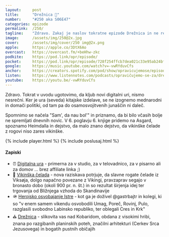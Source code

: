 ```yaml
---
layout: 	post
title:  	"Drežnica 🐐"
number: 	"#250 aka S06E47"
categories:	epizode
permalink:	/250/
tagline: 	"Zdravo. Zakaj je naslov tokratne epizode Drežnica in ne recimo Sam', da nau bol', nam ni jasno, ampak včasih se zgodi, da izberemo tak naslov." 
image:		/assets/img/250@2x.jpg
cover:		/assets/img/cover/250 img@2x.png
apple:		https://apple.co/3DtX6Ao
overcast:	https://overcast.fm/+beHhw-zkc
podkite:	https://pod.link/opr/episode/
pocket:		https://pod.link/opr/episode/728f254ffcb7dea021c33e95ab24bf6c
google:		https://music.youtube.com/watch?v=-vwRYduvCfs
anchor:		https://creators.spotify.com/pod/show/opravicujemose/episodes/Drenica-e2vu283
listen:		https://www.listennotes.com/podcasts/opravičujemo-se-za/drežnica-PSNhjm-J9Qg/embed/
youtube:	https://youtu.be/-vwRYduvCfs
---
```


Zdravo. Tokrat v uvodu ugotovimo, da kljub novi digitalni uri, nismo nesrečni. Ker je ura (seveda) kitajske izdelave, se ne izognemo mednarodni in domači politiki, od tam pa do osamosvojitvenih junaščin ni daleč. 

Spomnimo se načela "Sam', da nau bol'" in priznamo, da bi bilo včasih bolje ne spremljati dnevnih novic. V 6. poglavju 6. knjige pridemo na Asgard, spoznamo Heimdalla in dejstvo, da malo znano dejstvo, da vikinške čelade z rogovi niso zares vikinške. 

{% include player.html %}
{% include poslusaj.html %}

<!--break-->

#### Zapiski

- ⏰ [Digitalna ura](https://www.aliexpress.com/item/1005005181266822.html) - primerna za v studio, za v telovadnico, za v pisarno ali za domov ... brez affiliate linka ;) 
- 📯 [Vikinška čelada](https://www.smithsonianmag.com/smart-news/iconic-viking-horned-helmets-actually-3000-years-old-180979339/) - nova raziskava potrjuje, da slavne rogate čelade iz Viksøja, dolgo napačno povezane z Vikingi, pravzaprav segajo v bronasto dobo (okoli 900 pr. n. št.) in so rezultat širjenja idej ter trgovanja od Bližnjega vzhoda do Skandinavije 
- 🪖 [Herojsko osvobajanje Istre](https://x.com/gastarbeitr/status/1896629047863783791) - kot ga je doživel @gastrbajtr in kolegi, ki so "v enem samem vikendu osvobodili Umag, Poreč, Rovinj, Pulo, razglasili svobodno Labinsko republiko, ter oblegali Cres in Krk" 
- ⛪️ [Drežnica](https://sl.wikipedia.org/wiki/Dre%C5%BEnica) - slikovita vas nad  Kobaridom, obdana z visokimi hribi, znana po razgibanih planinskih poteh, značilni arhitekturi (Cerkev Srca Jezusovega) in bogatih pustnih običajih 